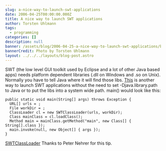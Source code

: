 ```yaml
---
slug: a-nice-way-to-launch-swt-applications
date: 2006-04-25T00:00:00.000Z
title: A nice way to launch SWT applications
author: Torsten Uhlmann
tags:
  - programming
categories: []
description: null
banner: /assets/blog/2006-04-25-a-nice-way-to-launch-swt-applications/banner.jpg
bannerCredit: Photo by Torsten Uhlmann
layout: ../../../layouts/blog-post.astro
---
```


SWT (the low level GUI toolkit used by Eclipse and a lot of other Java based apps) needs platform dependent libraries (.dll on Windows and .so on Unix). Normally you have to tell Java where it will find those libs. [This](http://www.eclipsezone.com/eclipse/forums/m92002519.html) is another way to launch SWT applications without the need to set -Djava.library.path to Java or to put the libs into a system wide path. main() would look like this:

```
public static void main(String[] args) throws Exception { 
  URL[] urls = ; 
  File workDir = ; 
  ClassLoader cl = new SWTClassLoader(urls, workDir); 
  Class mainClass = cl.loadClass(); 
  Method main = mainClass.getMethod("main", new Class[] { String[].class }); 
  main.invoke(null, new Object[] { args }); 
}
```

<span id="p36">[SWTClassLoader](/assets/blog/2006-04-25-a-nice-way-to-launch-swt-applications/SWTClassLoader.zip)</span> Thanks to Peter Nehrer for this tip.
